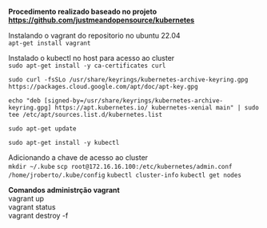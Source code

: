 **Procedimento realizado baseado no projeto https://github.com/justmeandopensource/kubernetes**

Instalando o vagrant do repositorio no ubuntu 22.04 <br>
`apt-get install vagrant`

Instalado o kubectl no host para acesso ao cluster <br>
`sudo apt-get install -y ca-certificates curl`

`sudo curl -fsSLo /usr/share/keyrings/kubernetes-archive-keyring.gpg https://packages.cloud.google.com/apt/doc/apt-key.gpg`

`echo "deb [signed-by=/usr/share/keyrings/kubernetes-archive-keyring.gpg] https://apt.kubernetes.io/ kubernetes-xenial main" | sudo tee /etc/apt/sources.list.d/kubernetes.list`

`sudo apt-get update`

`sudo apt-get install -y kubectl`

Adicionando a chave de acesso ao cluster <br>
`mkdir ~/.kube`
`scp root@172.16.16.100:/etc/kubernetes/admin.conf /home/jroberto/.kube/config`
`kubectl cluster-info`
`kubectl get nodes`

**Comandos administrção vagrant** <br>
vagrant up <br>
vagrant status <br>
vagrant destroy -f <br>
